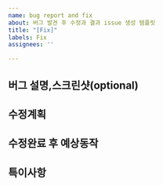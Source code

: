 ```yaml
---
name: bug report and fix
about: 버그 발견 후 수정과 결과 issue 생성 템플릿
title: "[Fix]"
labels: Fix
assignees: ''

---
```


**버그 설명,스크린샷(optional)**
---


**수정계획**
---


**수정완료 후 예상동작**
---


**특이사항**
---
